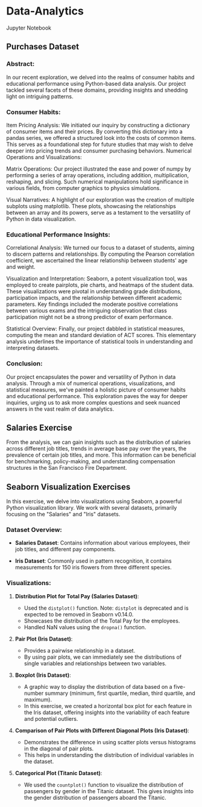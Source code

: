 # Data-Analytics
Jupyter Notebook 

## Purchases Dataset
### Abstract:

In our recent exploration, we delved into the realms of consumer habits and educational performance using Python-based data analysis. Our project tackled several facets of these domains, providing insights and shedding light on intriguing patterns.

### Consumer Habits:

Item Pricing Analysis: We initiated our inquiry by constructing a dictionary of consumer items and their prices. By converting this dictionary into a pandas series, we offered a structured look into the costs of common items. This serves as a foundational step for future studies that may wish to delve deeper into pricing trends and consumer purchasing behaviors.
Numerical Operations and Visualizations:

Matrix Operations: Our project illustrated the ease and power of numpy by performing a series of array operations, including addition, multiplication, reshaping, and slicing. Such numerical manipulations hold significance in various fields, from computer graphics to physics simulations.

Visual Narratives: A highlight of our exploration was the creation of multiple subplots using matplotlib. These plots, showcasing the relationships between an array and its powers, serve as a testament to the versatility of Python in data visualization.

### Educational Performance Insights:

Correlational Analysis: We turned our focus to a dataset of students, aiming to discern patterns and relationships. By computing the Pearson correlation coefficient, we ascertained the linear relationship between students' age and weight.

Visualization and Interpretation: Seaborn, a potent visualization tool, was employed to create pairplots, pie charts, and heatmaps of the student data. These visualizations were pivotal in understanding grade distributions, participation impacts, and the relationship between different academic parameters. Key findings included the moderate positive correlations between various exams and the intriguing observation that class participation might not be a strong predictor of exam performance.

Statistical Overview: Finally, our project dabbled in statistical measures, computing the mean and standard deviation of ACT scores. This elementary analysis underlines the importance of statistical tools in understanding and interpreting datasets.

### Conclusion:

Our project encapsulates the power and versatility of Python in data analysis. Through a mix of numerical operations, visualizations, and statistical measures, we've painted a holistic picture of consumer habits and educational performance. This exploration paves the way for deeper inquiries, urging us to ask more complex questions and seek nuanced answers in the vast realm of data analytics.




## Salaries Exercise
From the analysis, we can gain insights such as the distribution of salaries across different job titles, trends in average base pay over the years, the prevalence of certain job titles, and more. This information can be beneficial for benchmarking, policy-making, and understanding compensation structures in the San Francisco Fire Department.


## Seaborn Visualization Exercises

In this exercise, we delve into visualizations using Seaborn, a powerful Python visualization library. We work with several datasets, primarily focusing on the "Salaries" and "Iris" datasets.

### Dataset Overview:

- **Salaries Dataset**: Contains information about various employees, their job titles, and different pay components.

- **Iris Dataset**: Commonly used in pattern recognition, it contains measurements for 150 iris flowers from three different species.

### Visualizations:

1. **Distribution Plot for Total Pay (Salaries Dataset)**: 
    - Used the `distplot()` function. Note: `distplot` is deprecated and is expected to be removed in Seaborn v0.14.0. 
    - Showcases the distribution of the Total Pay for the employees.
    - Handled NaN values using the `dropna()` function.

2. **Pair Plot (Iris Dataset)**: 
    - Provides a pairwise relationship in a dataset. 
    - By using pair plots, we can immediately see the distributions of single variables and relationships between two variables.

3. **Boxplot (Iris Dataset)**: 
    - A graphic way to display the distribution of data based on a five-number summary (minimum, first quartile, median, third quartile, and maximum). 
    - In this exercise, we created a horizontal box plot for each feature in the Iris dataset, offering insights into the variability of each feature and potential outliers.

4. **Comparison of Pair Plots with Different Diagonal Plots (Iris Dataset)**:
    - Demonstrates the difference in using scatter plots versus histograms in the diagonal of pair plots.
    - This helps in understanding the distribution of individual variables in the dataset.

5. **Categorical Plot (Titanic Dataset)**:
    - We used the `countplot()` function to visualize the distribution of passengers by gender in the Titanic dataset. This gives insights into the gender distribution of passengers aboard the Titanic.
